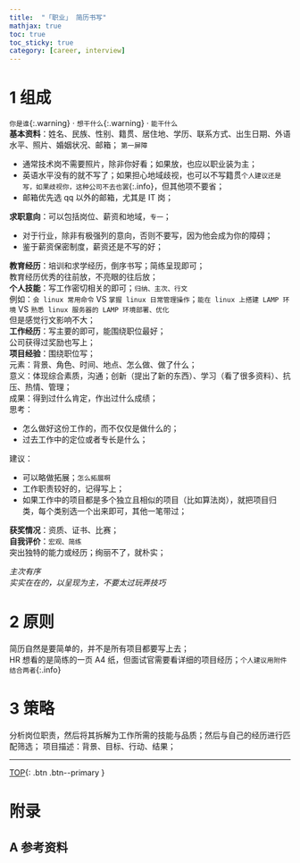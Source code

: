 ```yaml
---
title:  "「职业」 简历书写"
mathjax: true
toc: true
toc_sticky: true
category: [career, interview]
---
```

<span id='head'> </span>  
<!--more-->

# 1 组成  
`你是谁`{:.warning} · `想干什么`{:.warning} · `能干什么`   
**基本资料**：姓名、民族、性别、籍贯、居住地、学历、联系方式、出生日期、外语水平、照片、婚姻状况、邮箱； `第一屏障`   
- 通常技术岗不需要照片，除非你好看；如果放，也应以职业装为主；        
- 英语水平没有的就不写了；如果担心地域歧视，也可以不写籍贯`个人建议还是写，如果歧视你，这种公司不去也罢`{:.info}，但其他项不要省；     
- 邮箱优先选 qq 以外的邮箱，尤其是 IT 岗；    

**求职意向**：可以包括岗位、薪资和地域，`专一`；     
- 对于行业，除非有极强列的意向，否则不要写，因为他会成为你的障碍；      
- 鉴于薪资保密制度，薪资还是不写的好；    

**教育经历**：培训和求学经历，倒序书写；简练呈现即可；         
教育经历优秀的往前放，不亮眼的往后放；    
**个人技能**：写工作密切相关的即可；`归纳、主次、行文`       
例如：`会 linux 常用命令` VS `掌握 linux 日常管理操作`；`能在 linux 上搭建 LAMP 环境` VS `熟悉 linux 服务器的 LAMP 环境部署、优化`     
但是感觉行文影响不大；  
**工作经历**：写主要的即可，能围绕职位最好；   
公司获得过奖励也写上；  
**项目经验**：围绕职位写；    
元素：背景、角色、时间、地点、怎么做、做了什么；   
意义：体现综合素质，沟通；创新（提出了新的东西）、学习（看了很多资料）、抗压、热情、管理；    
成果：得到过什么肯定，作出过什么成绩；     
思考：     
- 怎么做好这份工作的，而不仅仅是做什么的；   
- 过去工作中的定位或者专长是什么；    

建议：    
- 可以略做拓展；`怎么拓展啊`  
- 工作职责较好的，记得写上；    
- 如果工作中的项目都是多个独立且相似的项目（比如算法岗），就把项目归类，每个类别选一个出来即可，其他一笔带过；    


**获奖情况**：资质、证书、比赛；             
**自我评价**：`宏观、简练`   
突出独特的能力或经历；绚丽不了，就朴实；    

*主次有序*    
*实实在在的，以呈现为主，不要太过玩弄技巧*    

# 2 原则
简历自然是要简单的，并不是所有项目都要写上去；    
HR 想看的是简练的一页 A4 纸，但面试官需要看详细的项目经历；`个人建议用附件结合两者`{:.info}   

# 3 策略
分析岗位职责，然后将其拆解为工作所需的技能与品质；然后与自己的经历进行匹配筛选；
项目描述：背景、目标、行动、结果；    



-------------------  
[TOP](#head){: .btn .btn--primary }


# 附录
## A 参考资料
